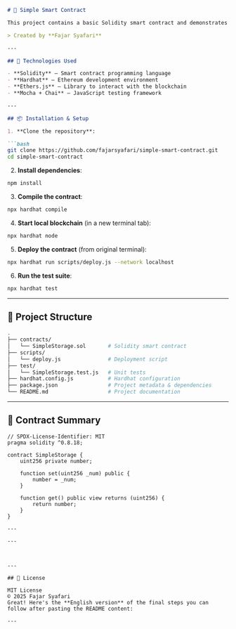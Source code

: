 

````markdown
# 🧠 Simple Smart Contract

This project contains a basic Solidity smart contract and demonstrates how to develop, test, and deploy using [Hardhat](https://hardhat.org/).

> Created by **Fajar Syafari**

---

## 🔧 Technologies Used

- **Solidity** – Smart contract programming language
- **Hardhat** – Ethereum development environment
- **Ethers.js** – Library to interact with the blockchain
- **Mocha + Chai** – JavaScript testing framework

---

## 📦 Installation & Setup

1. **Clone the repository**:

```bash
git clone https://github.com/fajarsyafari/simple-smart-contract.git
cd simple-smart-contract
````

2. **Install dependencies**:

```bash
npm install
```

3. **Compile the contract**:

```bash
npx hardhat compile
```

4. **Start local blockchain** (in a new terminal tab):

```bash
npx hardhat node
```

5. **Deploy the contract** (from original terminal):

```bash
npx hardhat run scripts/deploy.js --network localhost
```

6. **Run the test suite**:

```bash
npx hardhat test
```

---

## 📂 Project Structure

```bash
.
├── contracts/
│   └── SimpleStorage.sol       # Solidity smart contract
├── scripts/
│   └── deploy.js               # Deployment script
├── test/
│   └── SimpleStorage.test.js   # Unit tests
├── hardhat.config.js           # Hardhat configuration
├── package.json                # Project metadata & dependencies
└── README.md                   # Project documentation
```

---

## 🧠 Contract Summary

```solidity
// SPDX-License-Identifier: MIT
pragma solidity ^0.8.18;

contract SimpleStorage {
    uint256 private number;

    function set(uint256 _num) public {
        number = _num;
    }

    function get() public view returns (uint256) {
        return number;
    }
}

---

---



---

## 📜 License

MIT License
© 2025 Fajar Syafari
Great! Here's the **English version** of the final steps you can follow after pasting the README content:

---
